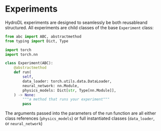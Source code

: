 # Experiments

HydroDL experiments are designed to seamlessly be both reusableand structured. All experiments are child classes of the base `Experiment` class:

```py linenums="1" title="__init__.Experiment.py"
from abc import ABC, abstractmethod
from typing import Dict, Type

import torch
import torch.nn

class Experiment(ABC):
    @abstractmethod
    def run(
        self,
        data_loader: torch.utils.data.DataLoader,
        neural_network: nn.Module,
        physics_models: Dict[str, Type[nn.Module]],
    ) -> None:
        """a method that runs your experiment"""
        pass
```

The arguments passed into the parameters of the run function are all either class references (`physics_models`) or full instantiated classes (`data_loader`, or `neural_network`)
